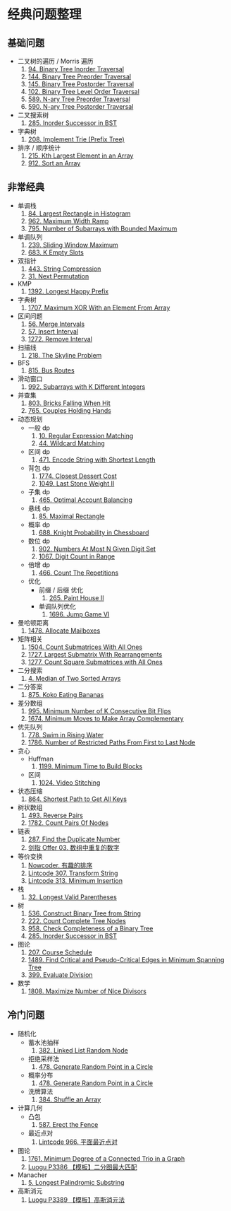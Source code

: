 # 经典问题整理

## 基础问题

- 二叉树的遍历 / Morris 遍历
  1. [94. Binary Tree Inorder Traversal](https://leetcode.com/problems/binary-tree-inorder-traversal)
  2. [144. Binary Tree Preorder Traversal](https://leetcode.com/problems/binary-tree-level-order-traversal/)
  3. [145. Binary Tree Postorder Traversal](https://leetcode.com/problems/binary-tree-postorder-traversal)
  4. [102. Binary Tree Level Order Traversal](https://leetcode.com/problems/binary-tree-level-order-traversal)
  5. [589. N-ary Tree Preorder Traversal](https://leetcode.com/problems/n-ary-tree-preorder-traversal/)
  6. [590. N-ary Tree Postorder Traversal](https://leetcode.com/problems/n-ary-tree-postorder-traversal/)
- 二叉搜索树
  1. [285. Inorder Successor in BST](https://leetcode.com/problems/inorder-successor-in-bst/)
- 字典树
  1. [208. Implement Trie (Prefix Tree)](https://leetcode.com/problems/implement-trie-prefix-tree/)
- 排序 / 顺序统计
  1. [215. Kth Largest Element in an Array](https://leetcode.com/problems/kth-largest-element-in-an-array/)
  2. [912. Sort an Array](https://leetcode.com/problems/sort-an-array/)

## 非常经典

- 单调栈
  1. [84. Largest Rectangle in Histogram](https://leetcode.com/problems/largest-rectangle-in-histogram/)
  2. [962. Maximum Width Ramp](https://leetcode.com/problems/maximum-width-ramp/)
  3. [795. Number of Subarrays with Bounded Maximum](https://leetcode.com/problems/number-of-subarrays-with-bounded-maximum/)
- 单调队列
  1. [239. Sliding Window Maximum](https://leetcode.com/problems/sliding-window-maximum/)
  2. [683. K Empty Slots](https://leetcode.com/problems/k-empty-slots/)
- 双指针
  1. [443. String Compression](https://leetcode.com/problems/string-compression/)
  2. [31. Next Permutation](https://leetcode.com/problems/next-permutation/)
- KMP
  1. [1392. Longest Happy Prefix](https://leetcode.com/problems/longest-happy-prefix/)
- 字典树
  1. [1707. Maximum XOR With an Element From Array](https://leetcode.com/problems/maximum-xor-with-an-element-from-array/)
- 区间问题
  1. [56. Merge Intervals](https://leetcode.com/problems/merge-intervals/)
  2. [57. Insert Interval](https://leetcode.com/problems/insert-interval/)
  3. [1272. Remove Interval](https://leetcode.com/problems/remove-interval/)
- 扫描线
  1. [218. The Skyline Problem](https://leetcode.com/problems/the-skyline-problem/)
- BFS
  1. [815. Bus Routes](https://leetcode.com/problems/bus-routes/)
- 滑动窗口
  1. [992. Subarrays with K Different Integers](https://leetcode.com/problems/subarrays-with-k-different-integers/)
- 并查集
  1. [803. Bricks Falling When Hit](https://leetcode.com/problems/bricks-falling-when-hit/)
  2. [765. Couples Holding Hands](https://leetcode.com/problems/couples-holding-hands/)
- 动态规划
  - 一般 dp
    1. [10. Regular Expression Matching](https://leetcode.com/problems/regular-expression-matching)
    2. [44. Wildcard Matching](https://leetcode.com/problems/wildcard-matching/)
  - 区间 dp
    1. [471. Encode String with Shortest Length](https://leetcode.com/problems/encode-string-with-shortest-length/)
  - 背包 dp
    1. [1774. Closest Dessert Cost](https://leetcode.com/submissions/detail/463384240/)
    2. [1049. Last Stone Weight II](https://leetcode.com/problems/last-stone-weight-ii/)
  - 子集 dp
    1. [465. Optimal Account Balancing](https://leetcode.com/problems/optimal-account-balancing/)
  - 悬线 dp
    1. [85. Maximal Rectangle](https://leetcode.com/problems/maximal-rectangle/)
  - 概率 dp
    1. [688. Knight Probability in Chessboard](https://leetcode.com/problems/knight-probability-in-chessboard/)
  - 数位 dp
    1. [902. Numbers At Most N Given Digit Set](https://leetcode.com/problems/numbers-at-most-n-given-digit-set/)
    2. [1067. Digit Count in Range](https://leetcode.com/problems/digit-count-in-range/)
  - 倍增 dp
    1. [466. Count The Repetitions](https://leetcode.com/problems/count-the-repetitions/)
  - 优化
    - 前缀 / 后缀 优化
      1. [265. Paint House II](https://leetcode.com/problems/paint-house-ii/)
    - 单调队列优化
      1. [1696. Jump Game VI](https://leetcode.com/problems/jump-game-vi/)
- 曼哈顿距离
  1. [1478. Allocate Mailboxes](https://leetcode.com/problems/allocate-mailboxes/)
- 矩阵相关
  1. [1504. Count Submatrices With All Ones](https://leetcode.com/problems/count-submatrices-with-all-ones/)
  2. [1727. Largest Submatrix With Rearrangements](https://leetcode.com/problems/largest-submatrix-with-rearrangements/)
  3. [1277. Count Square Submatrices with All Ones](https://leetcode.com/problems/count-square-submatrices-with-all-ones)
- 二分搜索
  1. [4. Median of Two Sorted Arrays](https://leetcode.com/problems/median-of-two-sorted-arrays/)
- 二分答案
  1. [875. Koko Eating Bananas](https://leetcode.com/problems/koko-eating-bananas/)
- 差分数组
  1. [995. Minimum Number of K Consecutive Bit Flips](https://leetcode.com/problems/minimum-number-of-k-consecutive-bit-flips/)
  2. [1674. Minimum Moves to Make Array Complementary](https://leetcode.com/problems/minimum-moves-to-make-array-complementary/)
- 优先队列
  1. [778. Swim in Rising Water](https://leetcode.com/problems/swim-in-rising-water/)
  2. [1786. Number of Restricted Paths From First to Last Node](https://leetcode.com/problems/number-of-restricted-paths-from-first-to-last-node/)
- 贪心
  - Huffman
    1. [1199. Minimum Time to Build Blocks](https://leetcode.com/problems/minimum-time-to-build-blocks/)
  - 区间
    1. [1024. Video Stitching](https://leetcode.com/problems/video-stitching/)
- 状态压缩
  1. [864. Shortest Path to Get All Keys](https://leetcode.com/problems/shortest-path-to-get-all-keys/)
- 树状数组
  1. [493. Reverse Pairs](https://leetcode.com/problems/reverse-pairs/)
  2. [1782. Count Pairs Of Nodes](https://leetcode.com/problems/count-pairs-of-nodes/)
- 链表
  1. [287. Find the Duplicate Number](https://leetcode.com/problems/find-the-duplicate-number/)
  2. [剑指 Offer 03. 数组中重复的数字](https://leetcode-cn.com/problems/shu-zu-zhong-zhong-fu-de-shu-zi-lcof/)
- 等价变换
  1. [Nowcoder. 有趣的排序](https://www.nowcoder.com/questionTerminal/adc291e7e79f452c8b59243a5ce68d3a)
  2. [Lintcode 307. Transform String](https://www.lintcode.com/problem/307)
  3. [Lintcode 313. Minimum Insertion](https://www.lintcode.com/problem/313)
- 栈
  1. [32. Longest Valid Parentheses](https://leetcode.com/problems/longest-valid-parentheses)
- 树
  1. [536. Construct Binary Tree from String](https://leetcode.com/problems/construct-binary-tree-from-string/)
  2. [222. Count Complete Tree Nodes](https://leetcode.com/problems/count-complete-tree-nodes/)
  3. [958. Check Completeness of a Binary Tree](https://leetcode.com/problems/check-completeness-of-a-binary-tree/)
  4. [285. Inorder Successor in BST](https://leetcode.com/problems/inorder-successor-in-bst/)
- 图论
  1. [207. Course Schedule](https://leetcode.com/problems/course-schedule/)
  2. [1489. Find Critical and Pseudo-Critical Edges in Minimum Spanning Tree](https://leetcode.com/problems/find-critical-and-pseudo-critical-edges-in-minimum-spanning-tree/)
  3. [399. Evaluate Division](https://leetcode.com/problems/evaluate-division/)
- 数学
  1. [1808. Maximize Number of Nice Divisors](https://leetcode.com/problems/maximize-number-of-nice-divisors/)

## 冷门问题

- 随机化
  - 蓄水池抽样
    1. [382. Linked List Random Node](https://leetcode.com/problems/linked-list-random-node/)
  - 拒绝采样法
    1. [478. Generate Random Point in a Circle](https://leetcode.com/problems/generate-random-point-in-a-circle/)
  - 概率分布
    1. [478. Generate Random Point in a Circle](https://leetcode.com/problems/generate-random-point-in-a-circle/)
  - 洗牌算法
    1. [384. Shuffle an Array](https://leetcode.com/problems/shuffle-an-array/)
- 计算几何
  - 凸包
    1. [587. Erect the Fence](https://leetcode.com/problems/erect-the-fence/)
  - 最近点对
    1. [Lintcode 966. 平面最近点对](https://www.lintcode.com/problem/966/)
- 图论
  1. [1761. Minimum Degree of a Connected Trio in a Graph](https://leetcode.com/problems/minimum-degree-of-a-connected-trio-in-a-graph/)
  2. [Luogu P3386 【模板】二分图最大匹配](https://www.luogu.com.cn/problem/P3386)
- Manacher
  1. [5. Longest Palindromic Substring](https://leetcode.com/problems/longest-palindromic-substring/)
- 高斯消元
  1. [Luogu P3389 【模板】高斯消元法](https://www.luogu.com.cn/problem/P3389)
